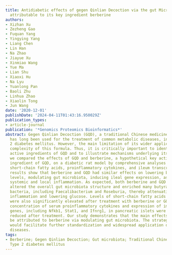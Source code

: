 ```yaml
---
title: Antidiabetic effects of gegen Qinlian Decoction via the gut Microbiota are
  attributable to its key ingredient berberine
authors:
- Xizhan Xu
- Zezheng Gao
- Fuquan Yang
- Yingying Yang
- Liang Chen
- Lin Han
- Na Zhao
- Jiayue Xu
- Xinmiao Wang
- Yue Ma
- Lian Shu
- Xiaoxi Hu
- Na Lyu
- Yuanlong Pan
- Baoli Zhu
- Linhua Zhao
- Xiaolin Tong
- Jun Wang
date: '2020-12-01'
publishDate: '2024-04-11T01:43:16.950029Z'
publication_types:
- article-journal
publication: '*Genomics Proteomics Bioinformatics*'
abstract: Gegen Qinlian Decoction (GQD), a traditional Chinese medicine (TCM) formula,
  has long been used for the treatment of common metabolic diseases, including type
  2 diabetes mellitus. However, the main limitation of its wider application is ingredient
  complexity of this formula. Thus, it is critically important to identify the major
  active ingredients of GQD and to illustrate mechanisms underlying its action. Here,
  we compared the effects of GQD and berberine, a hypothetical key active pharmaceutical
  ingredient of GQD, on a diabetic rat model by comprehensive analyses of gut microbiota,
  short-chain fatty acids, proinflammatory cytokines, and ileum transcriptomics. Our
  results show that berberine and GQD had similar effects on lowering blood glucose
  levels, modulating gut microbiota, inducing ileal gene expression, as well as relieving
  systemic and local inflammation. As expected, both berberine and GQD treatment significantly
  altered the overall gut microbiota structure and enriched many butyrate-producing
  bacteria, including Faecalibacterium and Roseburia, thereby attenuating intestinal
  inflammation and lowering glucose. Levels of short-chain fatty acids in rat feces
  were also significantly elevated after treatment with berberine or GQD. Moreover,
  concentration of serum proinflammatory cytokines and expression of immune-related
  genes, including Nfkb1, Stat1, and Ifnrg1, in pancreatic islets were significantly
  reduced after treatment. Our study demonstrates that the main effects of GQD can
  be attributed to berberine via modulating gut microbiota. The strategy employed
  would facilitate further standardization and widespread application of TCM in many
  diseases.
tags:
- Berberine; Gegen Qinlian Decoction; Gut microbiota; Traditional Chinese medicine;
  Type 2 diabetes mellitus
---
```

